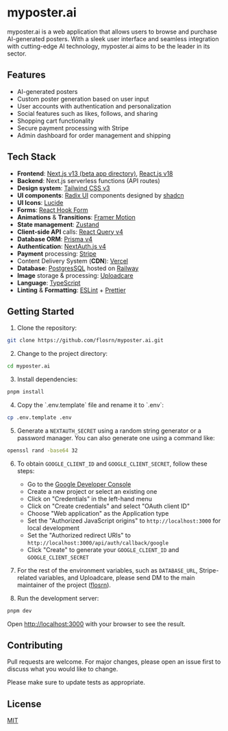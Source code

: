 # myposter.ai

myposter.ai is a web application that allows users to browse and purchase
AI-generated posters. With a sleek user interface and seamless integration with
cutting-edge AI technology, myposter.ai aims to be the leader in its sector.

## Features

- AI-generated posters
- Custom poster generation based on user input
- User accounts with authentication and personalization
- Social features such as likes, follows, and sharing
- Shopping cart functionality
- Secure payment processing with Stripe
- Admin dashboard for order management and shipping

## Tech Stack

- **Frontend**: [Next.js v13 (beta app directory)](https://beta.nextjs.org/docs/getting-started), [React.js v18](https://react.dev/)
- **Backend**: Next.js serverless functions (API routes)
- **Design system**: [Tailwind CSS v3](https://tailwindcss.com/)
- **UI components**: [Radix UI](https://www.radix-ui.com/) components designed by [shadcn](https://ui.shadcn.com/)
- **UI Icons**: [Lucide](https://lucide.dev/)
- **Forms**: [React Hook Form](https://react-hook-form.com/)
- **Animations** & **Transitions**: [Framer Motion](https://www.framer.com/motion/)
- **State management**: [Zustand](https://docs.pmnd.rs/zustand/getting-started/introduction)
- **Client-side API** calls: [React Query v4](https://tanstack.com/query/latest/)
- **Database ORM**: [Prisma v4](https://www.prisma.io/)
- **Authentication**: [NextAuth.js v4](https://authjs.dev/)
- **Payment** processing: [Stripe](https://stripe.com/)
- Content Delivery System (**CDN**): [Vercel](https://vercel.com/)
- **Database**: [PostgresSQL](https://www.postgresql.org/) hosted on [Railway](https://railway.app/)
- **Image** storage & processing: [Uploadcare](https://uploadcare.com/)
- **Language**: [TypeScript](https://www.typescriptlang.org/)
- **Linting** & **Formatting**: [ESLint](https://eslint.org/) + [Prettier](https://prettier.io/)

## Getting Started

1. Clone the repository:

```bash
git clone https://github.com/flosrn/myposter.ai.git
```

2. Change to the project directory:

```bash
cd myposter.ai
```

3. Install dependencies:

```bash
pnpm install
```

4. Copy the \`.env.template\` file and rename it to \`.env\`:

```bash
cp .env.template .env
```

5. Generate a `NEXTAUTH_SECRET` using a random string generator or a password
   manager. You can also generate one using a command like:

```bash
openssl rand -base64 32
```

6. To obtain `GOOGLE_CLIENT_ID` and `GOOGLE_CLIENT_SECRET`, follow these steps:

   - Go to
     the [Google Developer Console](https://console.developers.google.com/)
   - Create a new project or select an existing one
   - Click on "Credentials" in the left-hand menu
   - Click on "Create credentials" and select "OAuth client ID"
   - Choose "Web application" as the Application type
   - Set the "Authorized JavaScript origins" to `http://localhost:3000` for
     local development
   - Set the "Authorized redirect URIs"
     to `http://localhost:3000/api/auth/callback/google`
   - Click "Create" to generate your `GOOGLE_CLIENT_ID`
     and `GOOGLE_CLIENT_SECRET`

7. For the rest of the environment variables, such as `DATABASE_URL`,
   Stripe-related variables, and Uploadcare, please send DM to the main maintainer
   of the project ([flosrn](https://github.com/flosrn)).

8. Run the development server:

```bash
pnpm dev
```

Open [http://localhost:3000](http://localhost:3000) with your browser to see the
result.

## Contributing

Pull requests are welcome. For major changes, please open an issue first to
discuss what you would like to change.

Please make sure to update tests as appropriate.

## License

[MIT](https://choosealicense.com/licenses/mit/)
